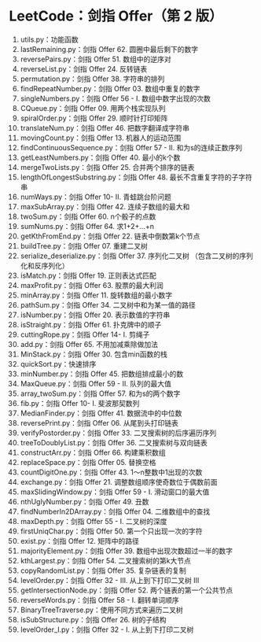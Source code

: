 # LeetCode：剑指 Offer（第 2 版）
1. utils.py：功能函数
2. lastRemaining.py：剑指 Offer 62. 圆圈中最后剩下的数字
3. reversePairs.py：剑指 Offer 51. 数组中的逆序对
4. reverseList.py：剑指 Offer 24. 反转链表
5. permutation.py：剑指 Offer 38. 字符串的排列
6. findRepeatNumber.py：剑指 Offer 03. 数组中重复的数字
7. singleNumbers.py：剑指 Offer 56 - I. 数组中数字出现的次数
8. CQueue.py：剑指 Offer 09. 用两个栈实现队列
9. spiralOrder.py：剑指 Offer 29. 顺时针打印矩阵
10. translateNum.py：剑指 Offer 46. 把数字翻译成字符串 
11. movingCount.py：剑指 Offer 13. 机器人的运动范围
12. findContinuousSequence.py：剑指 Offer 57 - II. 和为s的连续正数序列
13. getLeastNumbers.py：剑指 Offer 40. 最小的k个数
14. mergeTwoLists.py：剑指 Offer 25. 合并两个排序的链表
15. lengthOfLongestSubstring.py：剑指 Offer 48. 最长不含重复字符的子字符串
16. numWays.py：剑指 Offer 10- II. 青蛙跳台阶问题
17. maxSubArray.py：剑指 Offer 42. 连续子数组的最大和
18. twoSum.py：剑指 Offer 60. n个骰子的点数
19. sumNums.py：剑指 Offer 64. 求1+2+…+n
20. getKthFromEnd.py：剑指 Offer 22. 链表中倒数第k个节点
21. buildTree.py：剑指 Offer 07. 重建二叉树
22. serialize_deserialize.py：剑指 Offer 37. 序列化二叉树 （包含二叉树的序列化和反序列化）
23. isMatch.py：剑指 Offer 19. 正则表达式匹配
24. maxProfit.py：剑指 Offer 63. 股票的最大利润
25. minArray.py：剑指 Offer 11. 旋转数组的最小数字
26. pathSum.py：剑指 Offer 34. 二叉树中和为某一值的路径
27. isNumber.py：剑指 Offer 20. 表示数值的字符串
28. isStraight.py：剑指 Offer 61. 扑克牌中的顺子
29. cuttingRope.py：剑指 Offer 14- I. 剪绳子
30. add.py：剑指 Offer 65. 不用加减乘除做加法
31. MinStack.py：剑指 Offer 30. 包含min函数的栈
32. quickSort.py：快速排序
33. minNumber.py：剑指 Offer 45. 把数组排成最小的数
34. MaxQueue.py：剑指 Offer 59 - II. 队列的最大值
35. array_twoSum.py：剑指 Offer 57. 和为s的两个数字
36. fib.py：剑指 Offer 10- I. 斐波那契数列
37. MedianFinder.py：剑指 Offer 41. 数据流中的中位数
38. reversePrint.py：剑指 Offer 06. 从尾到头打印链表
39. verifyPostorder.py：剑指 Offer 33. 二叉搜索树的后序遍历序列
40. treeToDoublyList.py：剑指 Offer 36. 二叉搜索树与双向链表
41. constructArr.py：剑指 Offer 66. 构建乘积数组
42. replaceSpace.py：剑指 Offer 05. 替换空格
43. countDigitOne.py：剑指 Offer 43. 1～n整数中1出现的次数
44. exchange.py：剑指 Offer 21. 调整数组顺序使奇数位于偶数前面
45. maxSlidingWindow.py：剑指 Offer 59 - I. 滑动窗口的最大值
46. nthUglyNumber.py：剑指 Offer 49. 丑数
47. findNumberIn2DArray.py：剑指 Offer 04. 二维数组中的查找
48. maxDepth.py：剑指 Offer 55 - I. 二叉树的深度
49. firstUniqChar.py：剑指 Offer 50. 第一个只出现一次的字符
50. exist.py：剑指 Offer 12. 矩阵中的路径
51. majorityElement.py：剑指 Offer 39. 数组中出现次数超过一半的数字
52. kthLargest.py：剑指 Offer 54. 二叉搜索树的第k大节点
53. copyRandomList.py：剑指 Offer 35. 复杂链表的复制
54. levelOrder.py：剑指 Offer 32 - III. 从上到下打印二叉树 III
55. getIntersectionNode.py：剑指 Offer 52. 两个链表的第一个公共节点
56. reverseWords.py：剑指 Offer 58 - I. 翻转单词顺序
57. BinaryTreeTraverse.py：使用不同方式来遍历二叉树
58. isSubStructure.py：剑指 Offer 26. 树的子结构
59. levelOrder_I.py：剑指 Offer 32 - I. 从上到下打印二叉树


























